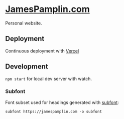 # [JamesPamplin.com](https://jamespamplin.com)

Personal website.

## Deployment

Continuous deployment with [Vercel](https://vercel.com)

## Development

`npm start` for local dev server with watch.

### Subfont

Font subset used for headings generated with [subfont](https://www.npmjs.com/package/subfont):

    subfont https://jamespamplin.com -o subfont
